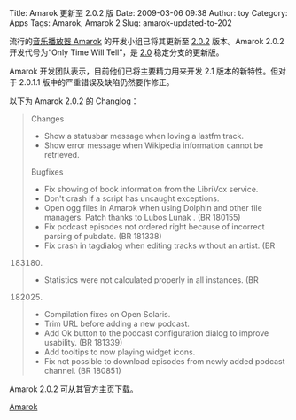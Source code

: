 Title: Amarok 更新至 2.0.2 版
Date: 2009-03-06 09:38
Author: toy
Category: Apps
Tags: Amarok, Amarok 2
Slug: amarok-updated-to-202

流行的[音乐播放器 Amarok](http://linuxtoy.org/tag/amarok)
的开发小组已将其更新至 [2.0.2](http://amarok.kde.org/en/releases/2.0.2)
版本。Amarok 2.0.2 开发代号为“Only Time Will Tell”，是
[2.0](http://linuxtoy.org/archives/amarok-20.html) 稳定分支的更新版。

Amarok 开发团队表示，目前他们已将主要精力用来开发 2.1
版本的新特性。但对于 2.0.1.1 版中的严重错误及缺陷仍然要作修正。

以下为 Amarok 2.0.2 的 Changlog：

> Changes
>
> * Show a statusbar message when loving a lastfm track.  
>  * Show error message when Wikipedia information cannot be retrieved.
>
> Bugfixes
>
> * Fix showing of book information from the LibriVox service.  
>  * Don't crash if a script has uncaught exceptions.  
>  * Open ogg files in Amarok when using Dolphin and other file
> managers. Patch thanks to Lubos Lunak . (BR 180155)  
>  * Fix podcast episodes not ordered right because of incorrect
> parsing of pubdate. (BR 181338)  
>  * Fix crash in tagdialog when editing tracks without an artist. (BR
> 183180)  
>  * Statistics were not calculated properly in all instances. (BR
> 182025)  
>  * Compilation fixes on Open Solaris.  
>  * Trim URL before adding a new podcast.  
>  * Add Ok button to the podcast configuration dialog to improve
> usability. (BR 181339)  
>  * Add tooltips to now playing widget icons.  
>  * Fix not possible to download episodes from newly added podcast
> channel. (BR 180851)

Amarok 2.0.2 可从其官方主页下载。

[Amarok](http://amarok.kde.org/wiki/Download)

